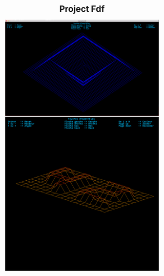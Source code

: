 <center><h1 align="center">Project Fdf</h1></center>
<img src="https://raw.githubusercontent.com/daugier/fdf/master/img/img1.png"/>

<img src="https://raw.githubusercontent.com/daugier/fdf/master/img/img2.png"/>
<!--![alt text](https://raw.githubusercontent.com/daugier/fdf/master/img/img1.png)-->

<!--![alt text](https://raw.githubusercontent.com/daugier/fdf/master/img/img2.png)-->